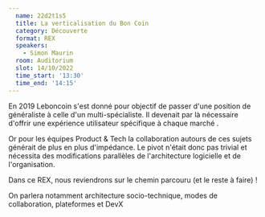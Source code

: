 ```yaml
---
  name: 22d2t1s5
  title: La verticalisation du Bon Coin
  category: Découverte
  format: REX
  speakers: 
    - Simon Maurin
  room: Auditorium
  slot: 14/10/2022
  time_start: '13:30'
  time_end: '14:15'
---
```

En 2019 Leboncoin s'est donné pour objectif de passer d'une position de généraliste à celle d'un multi-spécialiste. Il devenait par là nécessaire d'offrir une expérience utilisateur spécifique à chaque marché .

Or pour les équipes Product & Tech la collaboration autours de ces sujets générait de plus en plus d'impédance. Le pivot n'était donc pas trivial et nécessita des modifications parallèles de l'architecture logicielle et de l'organisation.

Dans ce REX, nous reviendrons sur le chemin parcouru (et le reste à faire) !

On parlera notamment architecture socio-technique, modes de collaboration, plateformes et DevX
